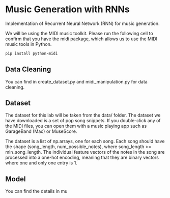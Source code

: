 # Music Generation with RNNs
Implementation of Recurrent Neural Network (RNN) for music generation.

We will be using the MIDI music toolkit. Please run the following cell to confirm that you have the midi package, which allows us to use the MIDI music tools in Python.

```bash
pip install python-midi
```

## Data Cleaning
You can find in create_dataset.py and midi_manipulation.py for data cleaning.

## Dataset
The dataset for this lab will be taken from the data/ folder. The dataset we have downloaded is a set of pop song snippets. If you double-click any of the MIDI files, you can open them with a music playing app such as GarageBand (Mac) or MuseScore.

The dataset is a list of np.arrays, one for each song. Each song should have the shape (song_length, num_possible_notes), where song_length >= min_song_length. The individual feature vectors of the notes in the song are processed into a one-hot encoding, meaning that they are binary vectors where one and only one entry is 1.

## Model
You can find the details in mu
